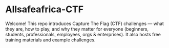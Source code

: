 # Allsafeafrica-CTF
Welcome! This repo introduces Capture The Flag (CTF) challenges — what they are, how to play, and why they matter for everyone (beginners, students, professionals, employees, orgs &amp; enterprises). It also hosts free training materials and example challenges.
